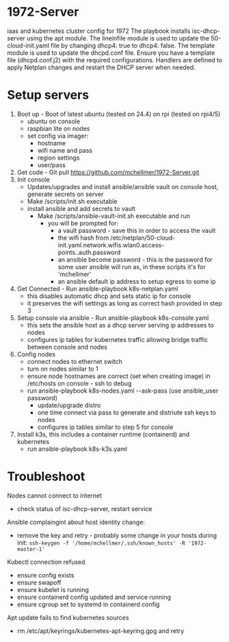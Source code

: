 # 1972-Server
iaas and kubernetes cluster config for 1972
The playbook installs isc-dhcp-server using the apt module.
The lineinfile module is used to update the 50-cloud-init.yaml file by changing dhcp4: true to dhcp4: false.
The template module is used to update the dhcpd.conf file. Ensure you have a template file (dhcpd.conf.j2) with the required configurations.
Handlers are defined to apply Netplan changes and restart the DHCP server when needed.

# Setup servers
1. Boot up - Boot of latest ubuntu (tested on 24.4) on rpi (tested on rpi4/5)
   - ubuntu on console
   - raspbian lite on nodes
   - set config via imager:
     - hostname
     - wifi name and pass
     - region settings
     - user/pass
2. Get code - Git pull https://github.com/mchellmer/1972-Server.git
3. Init console
   - Updates/upgrades and install ansible/ansible vault on console host, generate secrets on server
   - Make /scripts/init.sh executable
   - install ansible and add secrets to vault
     - Make /scripts/ansible-vault-init.sh executable and run
       - you will be prompted for:
         - a vault password - save this in order to access the vault
         - the wifi hash from /etc/netplan/50-cloud-init.yaml.network.wifis.wlan0.access-points.<wifi name>.auth.password
         - an ansible become password - this is the password for some user ansible will run as, in these scripts it's for 'mchellmer'
         - an ansible default ip address to setup egress to some ip
4. Get Connected - Run ansible-playbook k8s-netplan.yaml
   - this disables automatic dhcp and sets static ip for console
   - it preserves the wifi settings as long as correct hash provided in step 3
5. Setup console via ansible - Run ansible-playbook k8s-console.yaml
   - this sets the ansible host as a dhcp server serving ip addresses to nodes
   - configures ip tables for kubernetes traffic allowing bridge traffic between console and nodes
6. Config nodes
    - connect nodes to ethernet switch
    - turn on nodes similar to 1 
    - ensure node hostnames are correct (set when creating image) in /etc/hosts on console - ssh to debug
    - run ansible-playbook k8s-nodes.yaml --ask-pass (use ansible_user password)
      - update/upgrade distro
      - one time connect via pass to generate and distriute ssh keys to nodes
      - configures ip tables similar to step 5 for console
7. Install k3s, this includes a container runtime (containerd) and kubernetes
    - run ansible-playbook k8s-k3s.yaml

# Troubleshoot
Nodes cannot connect to internet
- check status of isc-dhcp-server, restart service

Ansible complaingint about host identity change:
- remove the key and retry - probably some change in your hosts during init: `ssh-keygen -f '/home/mchellmer/.ssh/known_hosts' -R '1972-master-1'`

Kubectl connection refused
- ensure config exists
- ensure swapoff
- ensure kubelet is running
- ensure containerd config updated and service running
- ensure cgroup set to systemd in containerd config

Apt update fails to find kubernetes sources
- rm /etc/apt/keyrings/kubernetes-apt-keyring.gpg and retry